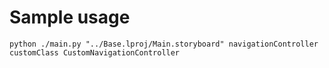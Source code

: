 # Sample usage

`python ./main.py "../Base.lproj/Main.storyboard" navigationController customClass CustomNavigationController`
